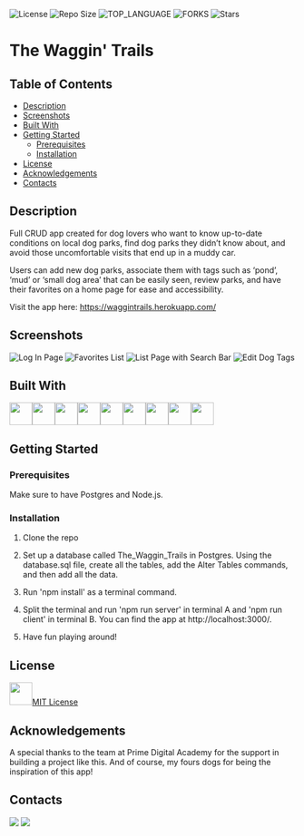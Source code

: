 ![License](https://img.shields.io/github/license/JuliaBayless/The_Waggin_Trails.svg?style=for-the-badge) ![Repo Size](https://img.shields.io/github/languages/code-size/JuliaBayless/The_Waggin_Trails.svg?style=for-the-badge) ![TOP_LANGUAGE](https://img.shields.io/github/languages/top/JuliaBayless/The_Waggin_Trails.svg?style=for-the-badge) ![FORKS](https://img.shields.io/github/forks/JuliaBayless/The_Waggin_Trails.svg?style=for-the-badge&social) ![Stars](https://img.shields.io/github/stars/JuliaBayless/The_Waggin_Trails.svg?style=for-the-badge)
    
# The Waggin' Trails

## Table of Contents

- [Description](#description)
- [Screenshots](#screenshots)
- [Built With](#built-with)
- [Getting Started](#getting-started)
  - [Prerequisites](#prerequisites)
  - [Installation](#installation)
- [License](#license)
- [Acknowledgements](#acknowledgements)
- [Contacts](#contacts)

## Description

Full CRUD app created for dog lovers who want to know up-to-date conditions on local dog parks, find dog parks they didn’t know about, and avoid those uncomfortable visits that end up in a muddy car.

Users can add new dog parks, associate them with tags such as ‘pond’, ‘mud’ or ‘small dog area’ that can be easily seen, review parks, and have their favorites on a home page for ease and accessibility.

Visit the app here: https://waggintrails.herokuapp.com/

## Screenshots

![Log In Page](documentation/images/LogInWagginTrails.png)
![Favorites List](documentation/images/FavoritesList.png)
![List Page with Search Bar](documentation/images/SearchBar.png)
![Edit Dog Tags](documentation/images/EditDogTags.png)


## Built With
<a href="https://www.apple.com"><img src="https://raw.githubusercontent.com/devicons/devicon/master/icons/apple/apple-original.svg" height="40px" width="40px" /></a><a href="https://www.heroku.com/"><img src="https://raw.githubusercontent.com/devicons/devicon/master/icons/heroku/heroku-original.svg" height="40px" width="40px" /></a><a href="https://developer.mozilla.org/en-US/docs/Web/HTML"><img src="https://raw.githubusercontent.com/devicons/devicon/master/icons/html5/html5-original.svg" height="40px" width="40px" /></a><a href="https://developer.mozilla.org/en-US/docs/Web/JavaScript"><img src="https://raw.githubusercontent.com/devicons/devicon/master/icons/javascript/javascript-original.svg" height="40px" width="40px" /></a><a href="https://material-ui.com/"><img src="https://raw.githubusercontent.com/devicons/devicon/master/icons/materialui/materialui-original.svg" height="40px" width="40px" /></a><a href="https://nodejs.org/en/"><img src="https://raw.githubusercontent.com/devicons/devicon/master/icons/nodejs/nodejs-original.svg" height="40px" width="40px" /></a><a href="https://www.postgresql.org/"><img src="https://raw.githubusercontent.com/devicons/devicon/master/icons/postgresql/postgresql-original.svg" height="40px" width="40px" /></a><a href="https://reactjs.org/"><img src="https://raw.githubusercontent.com/devicons/devicon/master/icons/react/react-original-wordmark.svg" height="40px" width="40px" /></a><a href="https://redux.js.org/"><img src="https://raw.githubusercontent.com/devicons/devicon/master/icons/redux/redux-original.svg" height="40px" width="40px" /></a>

## Getting Started


### Prerequisites

Make sure to have Postgres and Node.js.

### Installation

1. Clone the repo

2. Set up a database called The_Waggin_Trails in Postgres. Using the database.sql file, create all the tables, add the Alter Tables commands, and then add all the data. 

3. Run 'npm install' as a terminal command.

4.  Split the terminal and run 'npm run server' in terminal A and 'npm run client' in terminal B. You can find the app at http://localhost:3000/.

5. Have fun playing around!


## License

<a href="https://choosealicense.com/licenses/mit/"><img src="https://raw.githubusercontent.com/johnturner4004/readme-generator/master/src/components/assets/images/mit.svg" height=40 />MIT License</a>

## Acknowledgements

A special thanks to the team at Prime Digital Academy for the support in building a project like this. And of course, my fours dogs for being the inspiration of this app! 

## Contacts

<a href="https://www.linkedin.com/in/https://www.linkedin.com/in/julia-bayless1/"><img src="https://img.shields.io/badge/LinkedIn-0077B5?style=for-the-badge&logo=linkedin&logoColor=white" /></a>  <a href="mailto:julia.allistair@gmail.com"><img src=https://raw.githubusercontent.com/johnturner4004/readme-generator/master/src/components/assets/images/email_me_button_icon_151852.svg /></a>
